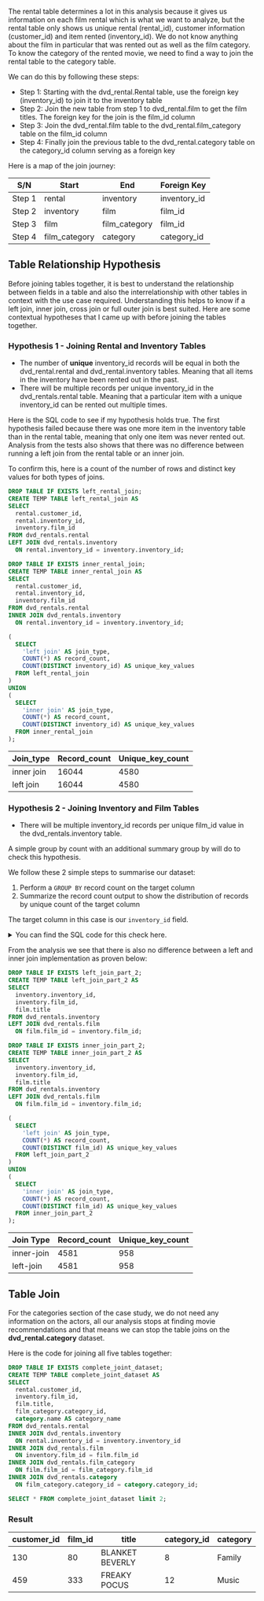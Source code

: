 The rental table determines a lot in this analysis because it gives us information on each film rental which is what we want to analyze, but the rental table only shows us unique rental (rental_id), customer information (customer_id) and item rented (inventory_id). We do not know anything about the film in particular that was rented out as well as the film category. To know the category of the rented movie, we need to find a way to join the rental table to the category table. 

We can do this by following these steps:

- Step 1: Starting with the dvd_rental.Rental table, use the foreign key (inventory_id) to join it to the inventory table
- Step 2: Join the new table from step 1 to dvd_rental.film to get the film titles. The foreign key for the join is the film_id column
- Step 3: Join the dvd_rental.film table to the dvd_rental.film_category table on the film_id column
- Step 4: Finally join the previous table to the dvd_rental.category table on the category_id column serving as a foreign key

Here is a map of the join journey:

| S/N | Start | End | Foreign Key |
| ----------- | ----------- | ----------- | ----------- |
| Step 1 | rental | inventory | inventory_id |
| Step 2 | inventory | film | film_id |
| Step 3 | film | film_category | film_id |
| Step 4 | film_category | category | category_id |

## Table Relationship Hypothesis

Before joining tables together, it is best to understand the relationship between fields in a table and 
also the interrelationship with other tables in context with the use case required. Understanding this 
helps to know if a left join, inner join, cross join or full outer join is best suited. Here are some 
contextual hypotheses that I came up with before joining the tables together.

### Hypothesis 1 - Joining Rental and Inventory Tables

- The number of **unique** inventory_id records will be equal in both the dvd_rental.rental and dvd_rental.inventory tables. Meaning that all items in the inventory have been rented out in the past.
- There will be multiple records per unique inventory_id in the dvd_rentals.rental table. Meaning that a particular item with a unique inventory_id can be rented out multiple times.

Here is the SQL code to see if my hypothesis holds true. The first hypothesis failed because there was 
one more item in the inventory table than in the rental table, meaning that only one item was never 
rented out. Analysis from the tests also shows that there was no difference between running a left 
join from the rental table or an inner join.

To confirm this, here is a count of the number of rows and distinct key values for both types of joins.

```sql
DROP TABLE IF EXISTS left_rental_join;
CREATE TEMP TABLE left_rental_join AS
SELECT
  rental.customer_id,
  rental.inventory_id,
  inventory.film_id
FROM dvd_rentals.rental
LEFT JOIN dvd_rentals.inventory
  ON rental.inventory_id = inventory.inventory_id;

DROP TABLE IF EXISTS inner_rental_join;
CREATE TEMP TABLE inner_rental_join AS
SELECT
  rental.customer_id,
  rental.inventory_id,
  inventory.film_id
FROM dvd_rentals.rental
INNER JOIN dvd_rentals.inventory
  ON rental.inventory_id = inventory.inventory_id;

(
  SELECT
    'left join' AS join_type,
    COUNT(*) AS record_count,
    COUNT(DISTINCT inventory_id) AS unique_key_values
  FROM left_rental_join
)
UNION
(
  SELECT
    'inner join' AS join_type,
    COUNT(*) AS record_count,
    COUNT(DISTINCT inventory_id) AS unique_key_values
  FROM inner_rental_join
);
```

| Join_type | Record_count | Unique_key_count |
| ----------- | ----------- | ----------- |
| inner join | 16044 | 4580 |
| left join | 16044 | 4580 |

### Hypothesis 2 - Joining Inventory and Film Tables

- There will be multiple inventory_id records per unique film_id value in the dvd_rentals.inventory table.

A simple group by count with an additional summary group by will do to check this hypothesis.

We follow these 2 simple steps to summarise our dataset:

1. Perform a `GROUP BY` record count on the target column
2. Summarize the record count output to show the distribution of records by unique count of the target column

The target column in this case is our `inventory_id` field.

<details>
  <summary>You can find the SQL code for this check here.</summary>

```sql
    -- first generate group by counts on the target_column_values column
    WITH counts_base AS (
    SELECT
      inventory_id AS target_column_values,
      COUNT(*) AS row_counts
    FROM dvd_rentals.rental
    GROUP BY target_column_values
    )
    -- summarize the group by counts above by grouping again on the row_counts from counts_base CTE part
    SELECT
      row_counts,
      COUNT(target_column_values) as count_of_target_values
    FROM counts_base
    GROUP BY row_counts
    ORDER BY row_counts;
```

</details>
    
    

From the analysis we see that there is also no difference between a left and inner join implementation as proven below:

```sql
DROP TABLE IF EXISTS left_join_part_2;
CREATE TEMP TABLE left_join_part_2 AS
SELECT
  inventory.inventory_id,
  inventory.film_id,
  film.title
FROM dvd_rentals.inventory
LEFT JOIN dvd_rentals.film
  ON film.film_id = inventory.film_id;

DROP TABLE IF EXISTS inner_join_part_2;
CREATE TEMP TABLE inner_join_part_2 AS
SELECT
  inventory.inventory_id,
  inventory.film_id,
  film.title
FROM dvd_rentals.inventory
LEFT JOIN dvd_rentals.film
  ON film.film_id = inventory.film_id;

(
  SELECT
    'left join' AS join_type,
    COUNT(*) AS record_count,
    COUNT(DISTINCT film_id) AS unique_key_values
  FROM left_join_part_2
)
UNION
(
  SELECT
    'inner join' AS join_type,
    COUNT(*) AS record_count,
    COUNT(DISTINCT film_id) AS unique_key_values
  FROM inner_join_part_2
);
```

| Join Type | Record_count | Unique_key_count |
| ----------- | ----------- | ----------- |
| inner-join | 4581 | 958 |
| left-join | 4581 | 958 |


## Table Join

For the categories section of the case study, we do not need any information on the actors, 
all our analysis stops at finding movie recommendations and that means we can stop the table 
joins on the **dvd_rental.category** dataset.

Here is the code for joining all five tables together:

```sql
DROP TABLE IF EXISTS complete_joint_dataset;
CREATE TEMP TABLE complete_joint_dataset AS
SELECT
  rental.customer_id,
  inventory.film_id,
  film.title,
  film_category.category_id,
  category.name AS category_name
FROM dvd_rentals.rental
INNER JOIN dvd_rentals.inventory
  ON rental.inventory_id = inventory.inventory_id
INNER JOIN dvd_rentals.film
  ON inventory.film_id = film.film_id
INNER JOIN dvd_rentals.film_category
  ON film.film_id = film_category.film_id
INNER JOIN dvd_rentals.category
  ON film_category.category_id = category.category_id;

SELECT * FROM complete_joint_dataset limit 2;
```

### Result
| customer_id | film_id | title | category_id | category |
| ----------- | ----------- | ----------- | ----------- | ----------- |
| 130 | 80 | BLANKET BEVERLY | 8 | Family |
| 459 | 333 | FREAKY POCUS | 12 | Music |
